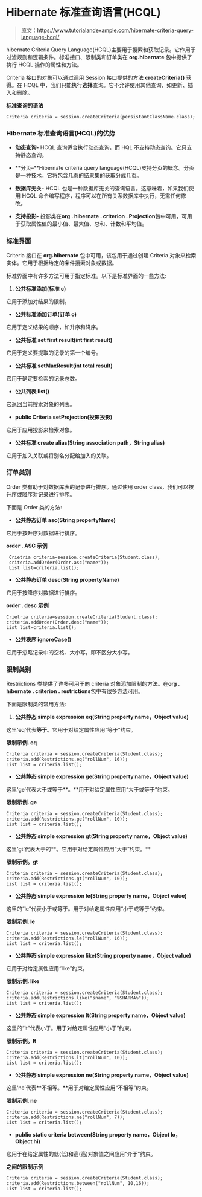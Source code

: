 # Hibernate 标准查询语言(HCQL)

> 原文：<https://www.tutorialandexample.com/hibernate-criteria-query-language-hcql/>

hibernate Criteria Query Language(HCQL)主要用于搜索和获取记录。它作用于过滤规则和逻辑条件。标准接口、限制类和订单类在 **org.hibernate** 包中提供了执行 HCQL 操作的属性和方法。

Criteria 接口的对象可以通过调用 Session 接口提供的方法 **createCriteria()** 获得。在 HCQL 中，我们只能执行**选择**查询。它不允许使用其他查询，如更新、插入和删除。

**标准查询的语法**

```
Criteria criteria = session.createCriteria(persistantClassName.class);
```

### Hibernate 标准查询语言(HCQL)的优势

*   **动态查询-** HCQL 查询适合执行动态查询，而 HQL 不支持动态查询。它只支持静态查询。

*   **分页–**Hibernate criteria query language(HCQL)支持分页的概念。分页是一种技术，它将包含几页的结果集的获取分成几页。

*   **数据库无关-** HCQL 也是一种数据库无关的查询语言。这意味着，如果我们使用 HCQL 命令编写程序，程序可以在所有关系数据库中执行，无需任何修改。

*   **支持投影-** 投影类在**org . hibernate . criterion . Projection**包中可用，可用于获取属性值的最小值、最大值、总和、计数和平均值。

### 标准界面

Criteria 接口在 **org.hibernate** 包中可用，该包用于通过创建 Criteria 对象来检索实体。它用于根据给定的条件搜索对象或数据。

标准界面中有许多方法可用于指定标准。以下是标准界面的一些方法:

1.  **公共标准添加(标准 c)**

它用于添加对结果的限制。

*   **公共标准添加订单(订单 o)**

它用于定义结果的顺序，如升序和降序。

*   **公共标准 set first result(int first result)**

它用于定义要提取的记录的第一个编号。

*   **公共标准 setMaxResult(int total result)**

它用于确定要检索的记录总数。

*   **公共列表 list()**

它返回当前搜索对象的列表。

*   **public Criteria setProjection(投影投影)**

它用于应用投影来检索对象。

*   **公共标准 create alias(String association path，String alias)**

它用于加入关联或将别名分配给加入的关联。

### 订单类别

Order 类有助于对数据库表的记录进行排序。通过使用 order class，我们可以按升序或降序对记录进行排序。

下面是 Order 类的方法:

*   **公共静态订单 asc(String propertyName)**

它用于按升序对数据进行排序。

**order . ASC 示例**

```
 Crietria criteria=session.createCriteria(Student.class);  
 criteria.addOrder(Order.asc("name"));  
 List list=criteria.list();   
```

*   **公共静态订单 desc(String propertyName)**

它用于按降序对数据进行排序。

**order . desc 示例**

```
Crietria criteria=session.createCriteria(Student.class); 
criteria.addOrder(Order.desc("name")); 
List list=criteria.list();   
```

*   **公共秩序 ignoreCase()**

它用于忽略记录中的空格、大小写，即不区分大小写。

### 限制类别

Restrictions 类提供了许多可用于向 criteria 对象添加限制的方法。在**org . hibernate . criterion . restrictions**包中有很多方法可用。

下面是限制类的常用方法:

1.  **公共静态 simple expression eq(String property name，Object value)**

这里‘eq’代表**等于**。它用于对给定属性应用“等于”约束。

**限制示例. eq**

```
Criteria criteria = session.createCriteria(Student.class);
criteria.add(Restrictions.eq("rollNum", 16)); 
List list = criteria.list(); 
```

*   **公共静态 simple expression ge(String property name，Object value)**

这里‘ge’代表大于或等于**。**用于对给定属性应用“大于或等于”约束。

**限制示例. ge**

```
Criteria criteria = session.createCriteria(Student.class);
criteria.add(Restrictions.ge("rollNum", 10));
List list = criteria.list(); 
```

*   **公共静态 simple expression gt(String property name，Object value)**

这里‘gt’代表大于的**。它用于对给定属性应用“大于”约束。**

**限制示例。gt**

```
Criteria criteria = session.createCriteria(Student.class);
criteria.add(Restrictions.gt("rollNum", 10)); 
List list = criteria.list();  
```

*   **公共静态 simple expression le(String property name，Object value)**

这里的“le”代表小于或等于。用于对给定属性应用“小于或等于”约束。

**限制示例. le**

```
Criteria criteria = session.createCriteria(Student.class);
criteria.add(Restrictions.le("rollNum", 16));
List list = criteria.list(); 
```

*   **公共静态 simple expression like(String property name，Object value)**

它用于对给定属性应用“like”约束。

**限制示例. like**

```
Criteria criteria = session.createCriteria(Student.class);
criteria.add(Restrictions.like("sname", "%SHARMA%"));
List list = criteria.list(); 
```

*   **公共静态 simple expression lt(String property name，Object value)**

这里的“lt”代表小于。用于对给定属性应用“小于”约束。

**限制示例。lt**

```
Criteria criteria = session.createCriteria(Student.class);
criteria.add(Restrictions.lt("rollNum", 10));
List list = criteria.list(); 
```

*   **公共静态 simple expression ne(String property name，Object value)**

这里‘ne’代表**不相等。**用于对给定属性应用“不相等”约束。

**限制示例. ne**

```
Criteria criteria = session.createCriteria(Student.class);
criteria.add(Restrictions.ne("rollNum", 7));
List list = criteria.list(); 
```

*   **public static criteria between(String property name，Object lo，Object hi)**

它用于在给定属性的低(低)和高(高)对象值之间应用“介于”约束。

**之间的限制示例**

```
Criteria criteria = session.createCriteria(Student.class);
criteria.add(Restrictions.between("rollNum", 10,16));
List list = criteria.list(); 
```